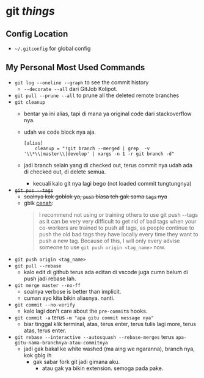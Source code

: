 # git _things_

## Config Location

- `~/.gitconfig` for global config

## My Personal Most Used Commands

- `git log --oneline --graph` to see the commit history
  - `--decorate --all` dari GitJob Kolipot.
- `git pull --prune --all` to prune all the deleted remote branches
- `git cleanup`
  - bentar ya ini alias, tapi di mana ya original code dari stackoverflow nya.
  - udah we code block nya aja.
    
    ```
    [alias]
        cleanup = "!git branch --merged | grep  -v '\\*\\|master\\|develop' | xargs -n 1 -r git branch -d"
    ```

  - jadi branch selain yang di checked out, terus commit nya udah ada di checked out, di delete semua.
    - kecuali kalo git nya lagi bego (not loaded commit tungtungnya)
- ~~`git pus --tags`~~ 
  - ~~soalnya kok goblok ya, `push` biasa teh gak sama `tags` nya~~
  - gblk [cenah](https://stackoverflow.com/questions/2988088/do-git-tags-get-pushed-as-well#comment51762361_2988099):
    > I recommend not using or training others to use git push --tags as it can be very very difficult to get rid of bad tags when your co-workers are trained to push all tags, as people continue to push the old bad tags they have locally every time they want to push a new tag. Because of this, I will only every advise someone to use `git push origin <tag_name>` now.
- `git push origin <tag_name>`
- `git pull --rebase`
  - kalo edit di github terus ada editan di vscode juga cumn belum di push jadi rebase lah.
- `git merge master --no-ff`
  - soalnya verbose is better than implicit.
  - cuman ayo kita bikin aliasnya. nanti.
- `git commit --no-verify`
  - kalo lagi don't care about the `pre-commit`s hooks.
- `git commit -a` terus `-m "apa gitu commit message nya"`
  - biar tinggal klik terminal, atas, terus enter, terus tulis lagi more, terus atas, terus enter.
- `git rebase --interactive --autosquash --rebase-merges` terus `apa-gitu-nama-branchnya-atau-commitnya`
  - jadi gak bakal ke white washed (ma aing we ngaranna), branch nya, kok gblg ih
    - gak sabar fork git jadi gimana aku.
      - atau gak ya bikin extension. semoga pada pake.
